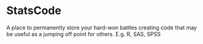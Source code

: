 # StatsCode
A place to permanently store your hard-won battles creating code that may be useful as a jumping off point for others.
E.g. R, SAS, SPSS
